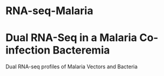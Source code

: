 # RNA-seq-Malaria
# Dual RNA-Seq in a Malaria Co-infection Bacteremia
Dual RNA-seq profiles of Malaria Vectors and Bacteria
